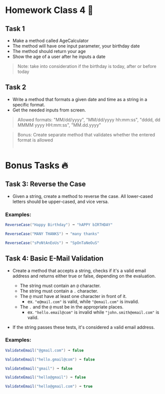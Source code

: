 # Homework Class 4 📒

## Task 1
* Make a method called AgeCalculator
* The method will have one input parameter, your birthday date
* The method should return your age
* Show the age of a user after he inputs a date

> Note: take into consideration if the birthday is today, after or before today

## Task 2
* Write a method that formats a given date and time as a string in a specific format.
* Get the needed inputs from screen.

> Allowed formats: "MM/dd/yyyy", "MM/dd/yyyy hh:mm:ss", "dddd, dd MMMM yyyy HH:mm:ss", "MM.dd.yyyy"

> Bonus: Create separate method that validates whether the entered format is allowed
<br><br>

# Bonus Tasks 🔥

## Task 3: Reverse the Case

* Given a string, create a method to reverse the case. All lower-cased letters should be upper-cased, and vice versa.

### Examples:
```C#
ReverseCase("Happy Birthday") ➞ "hAPPY bIRTHDAY"

ReverseCase("MANY THANKS") ➞ "many thanks"

ReverseCase("sPoNtAnEoUs") ➞ "SpOnTaNeOuS"
```

## Task 4: Basic E-Mail Validation

* Create a method that accepts a string, checks if it's a valid email address and returns either true or false, depending on the evaluation.

    * The string must contain an `@` character.
    * The string must contain a `.` character.
    * The `@` must have at least one character in front of it.
        * ex. `"e@mail.com"` is valid, while `"@email.com"` is invalid.
    * The `.` and the `@` must be in the appropriate places.
        * ex. `"hello.email@com"` is invalid while `"john.smith@email.com"` is valid.

* If the string passes these tests, it's considered a valid email address.


### Examples:
```C#
ValidateEmail("@gmail.com") ➞ false

ValidateEmail("hello.gmail@com") ➞ false

ValidateEmail("gmail") ➞ false

ValidateEmail("hello@gmail") ➞ false

ValidateEmail("hello@gmail.com") ➞ true
```

